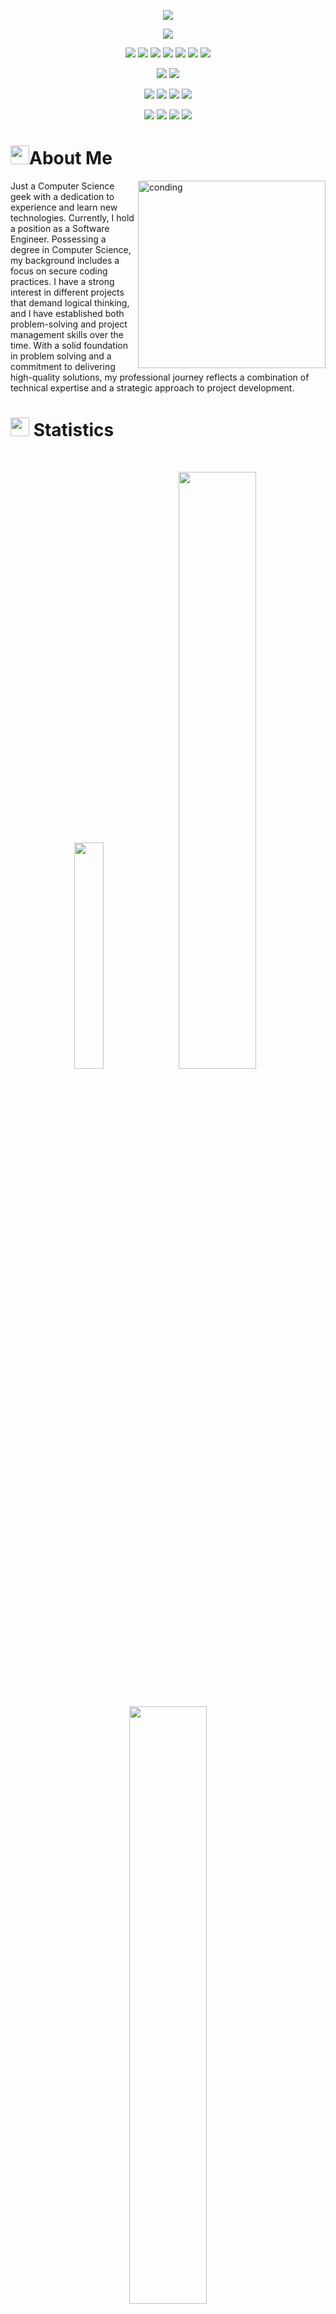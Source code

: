 <p align="center">
  <a href="https://github.com/DenverCoder1/readme-typing-svg"><img src="https://readme-typing-svg.herokuapp.com?lines=I'm+Saif+Arslan.;I'm+a+Software+Engineer+By+Profession;&center=true&width=500&height=50"></a>
</p>

<p>
<div align="center" target="_blank">
  <img src="https://img.shields.io/github/followers/saifarslan?style=social">	
  </a>
</div>
</p>

<p>
<div align="center">
  <img src="https://img.shields.io/badge/HTML5-dd4b25.svg?style=for-the-badge&logo=html5&logoColor=white">
  <img src="https://img.shields.io/badge/CSS-2862e9.svg?style=for-the-badge&logo=CSS3&logoColor=white">
  <img src="https://img.shields.io/badge/Oracle -FFFFFF.svg?style=for-the-badge&logo=Oracle&logoColor=red">
  <img src="https://img.shields.io/badge/JavaScript-efd81d.svg?style=for-the-badge&logo=javascript&logoColor=000000">
  <img src="https://img.shields.io/badge/Oracle Apex-F80000?style=for-the-badge&logo=oracle&logoColor=black">
  <img src="https://img.shields.io/badge/Python-3670A0?style=for-the-badge&logo=python&logoColor=ffdd54"> 
  <img src="https://img.shields.io/badge/Java?style=for-the-badge&logo=java&logoColor=ffdd54"> 
</div>
</p>

<p>
<div align="center">
	<img src="https://img.shields.io/badge/Bootstrap-563D7C?style=for-the-badge&logo=bootstrap&logoColor=white">
	<img src="https://img.shields.io/badge/SQL-F80000?style=for-the-badge&logo=Oracle&logoColor=white">
</div>
</p>

<p>
<div align="center">
  <img src="https://img.shields.io/badge/GitHub-%23121011.svg?style=for-the-badge&logo=github&logoColor=white">
  <img src="https://img.shields.io/badge/Visual%20Studio%20Code-0078d7.svg?style=for-the-badge&logo=visual-studio-code&logoColor=white">
 <img src="https://img.shields.io/badge/Visual%20Studio-131072.svg?style=for-the-badge&logo=visual-studio&logoColor=white">
  <img src="https://img.shields.io/badge/PY%20Charm-131072.svg?style=for-the-badge&logo=pycharm&logoColor=white">
	
</div>
</p>




<p>
<div align="center">
  <img src="https://img.shields.io/badge/Microsoft Excel-%4CBB17.svg?style=for-the-badge&logo=Microsoft Excel&logoColor=white">
  <img src="https://img.shields.io/badge/Google Meet-6264A7?style=for-the-badge&logo=google-meet&logoColor=white">
  <img src=" https://img.shields.io/badge/Microsoft_Word-2B579A?style=for-the-badge&logo=microsoft-word&logoColor=white">
  <img src="https://img.shields.io/badge/Microsoft_Visio-3955A3?style=for-the-badgee&logo=microsoft-visio&logoColor=white">
</div>
</p>

<!--
<p>
<div align="center">
	
 <img src="https://img.shields.io/badge/Coursera-0056D2?style=for-the-badge&logo=Coursera&logoColor=white">
 <img src="https://img.shields.io/badge/Udemy-EC5252?style=for-the-badge&logo=Udemy&logoColor=white">
 	<img src="https://img.shields.io/badge/Udacity-grey?style=for-the-badge&logo=udacity&logoColor=#5FCFEE">
  <img src="https://img.shields.io/badge/skill%20share-002333?style=for-the-badge&logo=skillshare&logoColor=white">
  <img src="https://img.shields.io/badge/Datacamp-05192D?style=for-the-badge&logo=datacamp&logoColor=65FF8F">
</div>
</p>

<p>
<div align="center">
  <img src="https://img.shields.io/badge/Counter_Strike-000000?style=for-the-badge&logo=counter-strike&logoColor=white">
  <img src="https://img.shields.io/badge/Epic%20Games-313131?style=for-the-badge&logo=Epic%20Games&logoColor=white">
  <img src="https://img.shields.io/badge/Riot_Games-D32936?style=for-the-badge&logo=riot-games&logoColor=white">
 <img src=" https://img.shields.io/badge/Steam-000000?style=for-the-badge&logo=steam&logoColor=white">
  <img src="https://img.shields.io/badge/Xbox-107C10?style=for-the-badge&logo=xbox&logoColor=white">
  <img src="https://img.shields.io/badge/Netflix-E50914?style=for-the-badge&logo=netflix&logoColor=white">
  <img src="https://img.shields.io/badge/Twitch-9146FF?style=for-the-badge&logo=twitch&logoColor=white">

</div>
</p>

-->

# <img src="https://user-images.githubusercontent.com/82110564/189553856-2e7f8f30-80b4-484f-bfaa-9e5eb10f24e5.gif" width="30">About Me

<img align="right" alt="conding" width="300" src="https://camo.githubusercontent.com/c1dcb74cc1c1835b1d716f5051499a2814c683c806b15f04b0eba492863703e9/68747470733a2f2f63646e2e6472696262626c652e636f6d2f75736572732f3733303730332f73637265656e73686f74732f363538313234332f6176656e746f2e676966">Just a Computer Science geek with a dedication to experience and learn new technologies. Currently, I hold a position as a Software Engineer. Possessing a degree in Computer Science, my background includes a focus on secure coding practices. I have a strong interest in different projects that demand logical thinking, and I have established both problem-solving and project management skills over the time. With a solid foundation in problem solving and a commitment to delivering high-quality solutions, my professional journey reflects a combination of technical expertise and a strategic approach to project development.




# <img src="https://media4.giphy.com/media/MIGbtLZoVjbl0bYbAd/giphy.gif?cid=ecf05e472t2h0i8d7dcjaoau9iqtchhr899hxmpxzzgc7lyw&rid=giphy.gif" width="30"> Statistics

<br/>
<p align="center">
    <img width="30.5%" src="https://github-readme-stats.vercel.app/api?username=saifarslan&show_icons=true&include_all_commits=true&theme=radical&hide_rank=true&hide_border=true"> 
    <img width="49.5%" src="https://github-readme-streak-stats.herokuapp.com/?user=saifarslan&theme=radical&hide_border=true">		  
</p>
<br>

<!-- [![Torrin's Activity Graph](https://activity-graph.herokuapp.com/graph?username=torrinworx&custom_title=Torrin's%20Contribution%20Graph&theme=radical&bg_color=282828&hide_border=true&line=d1a01f&point=c58545)](http://torrinleonard.com/) -->

<p align="center">
    <img width="49.5%" src="https://github-readme-stats.vercel.app/api/top-langs/?username=saifarslan&theme=radical&bg_color=282828&hide_border=true&include_all_commits=true&count_private=true&layout=compact">
</p>

<p align="center"><img src="https://profile-counter.glitch.me/{saifarslan}/count.svg"></p>

## <img src="https://media1.giphy.com/media/Q8PQ1KuarrYucCMVTJ/giphy.gif?cid=ecf05e47odgm8bs8cmb8cf1ijmfzqaeeu9fzmx6nbcv06ky2&rid=giphy.gif" width="30"> Current Projects
<ul>			
	  <li><b>coming up</li></ul></li>
    <li><b>coming up</li></ul></li>
</ul>
